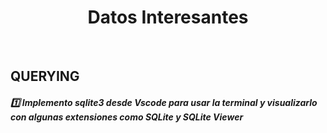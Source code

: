 <h1 align="center"> Datos Interesantes</h1>
<br>

## **QUERYING**

<h5> 1️⃣ Implemento sqlite3 desde Vscode para usar la terminal y visualizarlo con algunas extensiones como SQLite y SQLite Viewer </h5>
<br>
